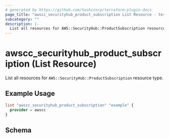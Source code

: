 ```yaml
---
# generated by https://github.com/hashicorp/terraform-plugin-docs
page_title: "awscc_securityhub_product_subscription List Resource - terraform-provider-awscc"
subcategory: ""
description: |-
  List all resources for AWS::SecurityHub::ProductSubscription resource type.
---
```


# awscc_securityhub_product_subscription (List Resource)

List all resources for `AWS::SecurityHub::ProductSubscription` resource type.

## Example Usage

```terraform
list "awscc_securityhub_product_subscription" "example" {
  provider = awscc
}
```

<!-- schema generated by tfplugindocs -->
## Schema
